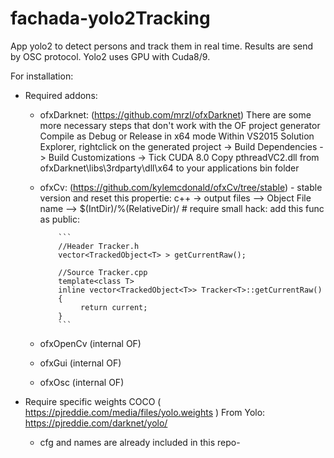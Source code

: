 # fachada-yolo2Tracking

App yolo2 to detect persons and track them in real time.
Results are send by OSC protocol. 
Yolo2 uses GPU with Cuda8/9.

For installation:
 * Required addons: 
     - ofxDarknet: (https://github.com/mrzl/ofxDarknet)
              There are some more necessary steps that don't work with the OF project generator
              Compile as Debug or Release in x64 mode
              Within VS2015 Solution Explorer, rightclick on the generated project -> Build Dependencies -> Build Customizations -> Tick CUDA 8.0
              Copy pthreadVC2.dll from ofxDarknet\libs\3rdparty\dll\x64 to your applications bin folder

     
     - ofxCv: (https://github.com/kylemcdonald/ofxCv/tree/stable)
               - stable version and reset this propertie: c++ -> output files --> Object File name --> $(IntDir)/%(RelativeDir)/
               # require small hack: add this func as public:
              
               ```
               //Header Tracker.h
               vector<TrackedObject<T> > getCurrentRaw();

               //Source Tracker.cpp
               template<class T>
               inline vector<TrackedObject<T>> Tracker<T>::getCurrentRaw()
               {
                    return current;
               }
               ```

     - ofxOpenCv (internal OF)
     - ofxGui (internal OF)
     - ofxOsc (internal OF)
     
 * Require specific weights COCO  ( https://pjreddie.com/media/files/yolo.weights ) From Yolo: https://pjreddie.com/darknet/yolo/
    - cfg and names are already included in this repo- 
 
 
  
